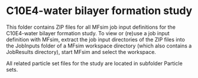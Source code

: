# C10E4-water bilayer formation study

This folder contains ZIP files for all MFsim job input definitions for the C10E4-water bilayer formation study. To view or (re)use a job input definition with MFsim, extract the job input directories of the ZIP files into the JobInputs folder of a MFsim workspace directory (which also contains a JobResults directory), start MFsim and select the workspace.

All related particle set files for the study are located in subfolder Particle sets.
